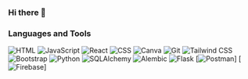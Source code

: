 ### Hi there 👋
### Languages and Tools

![HTML](https://img.shields.io/badge/HTML-5-E34F26?style=flat-square&logo=html5&logoColor=white)
![JavaScript](https://img.shields.io/badge/JavaScript-F7DF1E?style=flat-square&logo=javascript&logoColor=black)
![React](https://img.shields.io/badge/React-61DAFB?style=flat-square&logo=react&logoColor=white)
![CSS](https://img.shields.io/badge/CSS-1572B6?style=flat-square&logo=css3&logoColor=white)
![Canva](https://img.shields.io/badge/Canva-%23000000.svg?&style=flat-square&logo=canva&logoColor=white)
![Git](https://img.shields.io/badge/Git-F05032?style=flat-square&logo=git&logoColor=white)
![Tailwind CSS](https://img.shields.io/badge/Tailwind%20CSS-38B2AC?style=flat-square&logo=tailwind-css&logoColor=white)
![Bootstrap](https://img.shields.io/badge/Bootstrap-7952B3?style=flat-square&logo=bootstrap&logoColor=white)
![Python](https://img.shields.io/badge/Python-3.8-blue?style=flat-square&logo=python&logoColor=white)
![SQLAlchemy](https://img.shields.io/badge/SQLAlchemy-306998?style=flat-square&logo=sqlalchemy&logoColor=white)
![Alembic](https://img.shields.io/badge/Alembic-4EAF57?style=flat-square&logo=alembic&logoColor=white)
![Flask](https://img.shields.io/badge/Flask-000000?style=flat-square&logo=flask&logoColor=white)
[![Postman](https://img.shields.io/badge/Postman-View%20Collection-blue?logo=postman)]
[![Firebase](https://img.shields.io/badge/Firebase-v9.0.0-yellow)]


